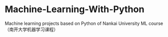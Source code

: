 # Machine-Learning-With-Python
Machine learning projects based on Python of Nankai University ML course（南开大学机器学习课程）
